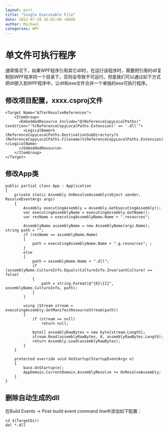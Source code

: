 ```yaml
---
layout: post
title: "Single Executable File"
date: 2022-07-28 16:03:00 +0800
author: Michael
categories: WPF
---
```


# 单文件可执行程序
通常情况下，如果WPF程序引用其它dll时，在运行该程序时，需要把引用的dll复制到WPF程序同一个目录下，否则会导致不可运行。但是我们可以通过如下方式把dll嵌入到WPF程序中，让dll和exe文件合并一个单独的exe可执行程序。  

## 修改项目配置，xxxx.csproj文件

	<Target Name="AfterResolveReferences">
		<ItemGroup>
		  <EmbeddedResource Include="@(ReferenceCopyLocalPaths)" Condition="'%(ReferenceCopyLocalPaths.Extension)' == '.dll'">
		    <LogicalName>%(ReferenceCopyLocalPaths.DestinationSubDirectory)%(ReferenceCopyLocalPaths.Filename)%(ReferenceCopyLocalPaths.Extension)</LogicalName>
		  </EmbeddedResource>
		</ItemGroup>
	</Target>

## 修改App类

	public partial class App : Application
    {
        private static Assembly OnResolveAssembly(object sender, ResolveEventArgs args)
        {
            Assembly executingAssembly = Assembly.GetExecutingAssembly();
            var executingAssemblyName = executingAssembly.GetName();
            var resName = executingAssemblyName.Name + ".resources";

            AssemblyName assemblyName = new AssemblyName(args.Name); string path = "";
            if (resName == assemblyName.Name)
            {
                path = executingAssemblyName.Name + ".g.resources"; ;
            }
            else
            {
                path = assemblyName.Name + ".dll";
                if (assemblyName.CultureInfo.Equals(CultureInfo.InvariantCulture) == false)
                {
                    path = string.Format(@"{0}\{1}", assemblyName.CultureInfo, path);
                }
            }

            using (Stream stream = executingAssembly.GetManifestResourceStream(path))
            {
                if (stream == null)
                    return null;

                byte[] assemblyRawBytes = new byte[stream.Length];
                stream.Read(assemblyRawBytes, 0, assemblyRawBytes.Length);
                return Assembly.Load(assemblyRawBytes);
            }
        }

        protected override void OnStartup(StartupEventArgs e)
        {
            base.OnStartup(e);
            AppDomain.CurrentDomain.AssemblyResolve += OnResolveAssembly;
        }
    }

## 删除自动生成的dll
在Build Events -> Post-build event command line中添加如下配置： 

	cd $(TargetDir)
	del *.dll